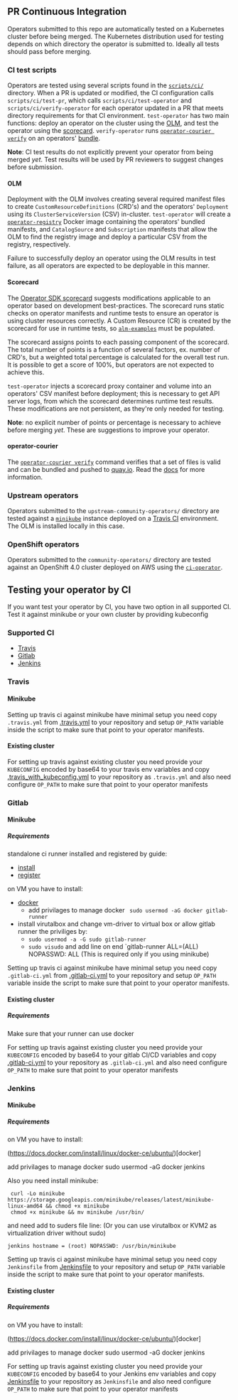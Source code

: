 ## PR Continuous Integration

Operators submitted to this repo are automatically tested on a Kubernetes cluster before being merged. The Kubernetes distribution used for testing depends on which directory the operator is submitted to. Ideally all tests should pass before merging.

### CI test scripts

Operators are tested using several scripts found in the [`scripts/ci/`][scripts-ci] directory. When a PR is updated or modified, the CI configuration calls `scripts/ci/test-pr`, which calls `scripts/ci/test-operator` and `scripts/ci/verify-operator` for each operator updated in a PR that meets directory requirements for that CI environment. `test-operator` has two main functions: deploy an operator on the cluster using the [OLM][olm], and test the operator using the [scorecard][sdk-scorecard]. `verify-operator` runs [`operator-courier verify`][courier-verify] on an operators' [bundle][registry-bundle].

**Note**: CI test results do not explicitly prevent your operator from being merged _yet_. Test results will be used by PR reviewers to suggest changes before submission.

#### OLM

Deployment with the OLM involves creating several required manifest files to create `CustomResourceDefinitions` (CRD's) and the operators' `Deployment` using its `ClusterServiceVersion` (CSV) in-cluster. `test-operator` will create a [`operator-registry`][registry] Docker image containing the operators' bundled manifests, and `CatalogSource` and `Subscription` manifests that allow the OLM to find the registry image and deploy a particular CSV from the registry, respectively.

Failure to successfully deploy an operator using the OLM results in test failure, as all operators are expected to be deployable in this manner.

#### Scorecard

The [Operator SDK scorecard][sdk-scorecard] suggests modifications applicable to an operator based on development best-practices. The scorecard runs static checks on operator manifests and runtime tests to ensure an operator is using cluster resources correctly. A Custom Resource (CR) is created by the scorecard for use in runtime tests, so [`alm-examples`][olm-alm-examples] must be populated.

The scorecard assigns points to each passing component of the scorecard. The total number of points is a function of several factors, ex. number of CRD's, but a weighted total percentage is calculated for the overall test run. It is possible to get a score of 100%, but operators are not expected to achieve this.

`test-operator` injects a scorecard proxy container and volume into an operators' CSV manifest before deployment; this is necessary to get API server logs, from which the scorecard determines runtime test results. These modifications are not persistent, as they're only needed for testing.

**Note**: no explicit number of points or percentage is necessary to achieve before merging _yet_. These are suggestions to improve your operator.

#### operator-courier

The [`operator-courier verify`][courier] command verifies that a set of files is valid and can be bundled and pushed to [quay.io][quay]. Read the [docs][courier-docs] for more information.

### Upstream operators

Operators submitted to the `upstream-community-operators/` directory are tested against a [`minikube`][minikube] instance deployed on a [Travis CI][travis-ci] environment. The OLM is installed locally in this case.

### OpenShift operators

Operators submitted to the `community-operators/` directory are tested against an OpenShift 4.0 cluster deployed on AWS using the [`ci-operator`][ci-operator].

[olm]:https://github.com/operator-framework/operator-lifecycle-manager/
[sdk-scorecard]:https://github.com/operator-framework/operator-sdk/blob/master/doc/test-framework/scorecard.md
[courier]:https://github.com/operator-framework/operator-courier/
[minikube]:https://kubernetes.io/docs/setup/minikube/
[travis-ci]:https://travis-ci.org/
[ci-operator]: https://github.com/openshift/release/tree/master/ci-operator
[scripts-ci]:../scripts/ci/
[registry-bundle]:https://github.com/operator-framework/operator-registry#manifest-format
[courier-verify]:https://github.com/operator-framework/operator-courier/#command-line-interface
[registry]:https://github.com/operator-framework/operator-registry
[olm-alm-examples]:https://github.com/operator-framework/operator-lifecycle-manager/blob/master/doc/design/building-your-csv.md#crd-templates
[courier-docs]:https://github.com/operator-framework/operator-courier/#operator-courier
[quay]:https://quay.io
[quay-create-repo]:https://docs.quay.io/guides/create-repo.html
[operator-courier]:https://github.com/operator-framework/operator-courier/#usage
[operatorsource-cr]:https://github.com/operator-framework/operator-marketplace#description
[operatorsource-cr-example]:https://github.com/operator-framework/operator-marketplace/blob/master/deploy/examples/community.operatorsource.cr.yaml
[marketplace-private-repo]:https://github.com/operator-framework/operator-marketplace/blob/master/docs/how-to-authenticate-private-repositories.md
[marketplace-install]:https://github.com/operator-framework/operator-marketplace#installing-an-operator-using-marketplace


## Testing your operator by CI
If you want test your operator by CI, you have two option in all supported CI. Test it against minikube or your own cluster by providing kubeconfig 

### Supported CI
 
 - [Travis](#travis)
 - [Gitlab](#gitlab)
 - [Jenkins](#jenkins)
 
### Travis

#### Minikube

Setting up travis ci against minikube have minimal setup you need copy `.travis.yml` from [.travis.yml](./ci-templates/.travis.yml) 
to your repository and setup `OP_PATH` variable inside the script to make sure that point to your operator manifests.

#### Existing cluster

For setting up travis against existing cluster you need provide your `KUBECONFIG` encoded by base64 to your travis env variables
and copy [.travis_with_kubeconfig.yml](./ci-templates/.travis_with_kubeconfig.yml) to your repository as `.travis.yml` and also need configure `OP_PATH` 
to make sure that point to your operator manifests

### Gitlab

#### Minikube

##### Requirements
standalone ci runner installed and registered by guide: 
- [install](https://docs.gitlab.com/runner/install/)
- [register](https://docs.gitlab.com/runner/register/index.html)

on VM you have to install:
- [docker](https://docs.docker.com/install/linux/docker-ce/ubuntu/)
  - add privilages to manage docker ` sudo usermod -aG docker gitlab-runner`
- install virutalbox and change vm-driver to virtual box or allow gitlab runner the priviliges by:
  - `sudo usermod -a -G sudo gitlab-runner`
  - `sudo visudo` and add line on end `gitlab-runner ALL=(ALL) NOPASSWD: ALL (This is required only if you using minikube)

Setting up travis ci against minikube have minimal setup you need copy `.gitlab-ci.yml` from [.gitlab-ci.yml](./ci-templates/.gitlab-ci.yml) 
to your repository and setup `OP_PATH` variable inside the script to make sure that point to your operator manifests.

#### Existing cluster

##### Requirements
Make sure that your runner can use docker

For setting up travis against existing cluster you need provide your `KUBECONFIG` encoded by base64 to your gitlab CI/CD variables
and copy [.gitlab-ci.yml](./ci-templates/.gitlab-ci_with_kubeconfig.yml) to your repository as `.gitlab-ci.yml` and also need configure `OP_PATH` 
to make sure that point to your operator manifests


### Jenkins

#### Minikube

##### Requirements
on VM you have to install:

(https://docs.docker.com/install/linux/docker-ce/ubuntu/)[docker]

add privilages to manage docker sudo usermod -aG docker jenkins

Also you need install minikube:

```
 curl -Lo minikube https://storage.googleapis.com/minikube/releases/latest/minikube-linux-amd64 && chmod +x minikube
 chmod +x minikube && mv minikube /usr/bin/
```
and need add to suders file line: (Or you can use virutalbox or KVM2 as virtualization driver without sudo)
```
jenkins hostname = (root) NOPASSWD: /usr/bin/minikube
```


Setting up travis ci against minikube have minimal setup you need copy `Jenkinsfile` from [Jenkinsfile](./ci-templates/Jenkinsfile) 
to your repository and setup `OP_PATH` variable inside the script to make sure that point to your operator manifests.

#### Existing cluster

##### Requirements
on VM you have to install:

(https://docs.docker.com/install/linux/docker-ce/ubuntu/)[docker]

add privilages to manage docker sudo usermod -aG docker jenkins

For setting up travis against existing cluster you need provide your `KUBECONFIG` encoded by base64 to your Jenkins env variables
and copy [Jenkinsfile](./ci-templates/Jenkinsfile_with_kubeconfig) to your repository as `Jenkinsfile` and also need configure `OP_PATH` 
to make sure that point to your operator manifests